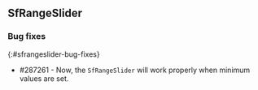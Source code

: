 ## SfRangeSlider

### Bug fixes
{:#sfrangeslider-bug-fixes}

* \#287261 - Now, the `SfRangeSlider` will work properly when minimum values are set.